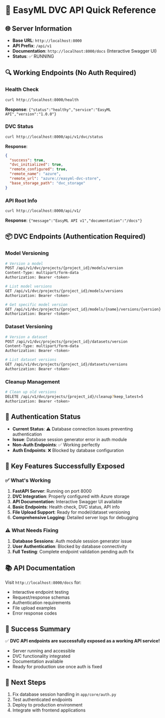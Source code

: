 # 🎯 EasyML DVC API Quick Reference

## 🌐 Server Information
- **Base URL**: `http://localhost:8000`
- **API Prefix**: `/api/v1`
- **Documentation**: `http://localhost:8000/docs` (Interactive Swagger UI)
- **Status**: ✅ RUNNING

## 🔍 Working Endpoints (No Auth Required)

### Health Check
```bash
curl http://localhost:8000/health
```
**Response**: `{"status":"healthy","service":"EasyML API","version":"1.0.0"}`

### DVC Status
```bash
curl http://localhost:8000/api/v1/dvc/status
```
**Response**: 
```json
{
  "success": true,
  "dvc_initialized": true,
  "remote_configured": true,
  "remote_name": "azure",
  "remote_url": "azure://easyml-dvc-store",
  "base_storage_path": "dvc_storage"
}
```

### API Root Info
```bash
curl http://localhost:8000/api/v1/
```
**Response**: `{"message":"EasyML API v1","documentation":"/docs"}`

## 📦 DVC Endpoints (Authentication Required)

### Model Versioning
```bash
# Version a model
POST /api/v1/dvc/projects/{project_id}/models/version
Content-Type: multipart/form-data
Authorization: Bearer <token>

# List model versions
GET /api/v1/dvc/projects/{project_id}/models/versions
Authorization: Bearer <token>

# Get specific model version
GET /api/v1/dvc/projects/{project_id}/models/{name}/versions/{version}
Authorization: Bearer <token>
```

### Dataset Versioning
```bash
# Version a dataset
POST /api/v1/dvc/projects/{project_id}/datasets/version
Content-Type: multipart/form-data
Authorization: Bearer <token>

# List dataset versions
GET /api/v1/dvc/projects/{project_id}/datasets/versions
Authorization: Bearer <token>
```

### Cleanup Management
```bash
# Clean up old versions
DELETE /api/v1/dvc/projects/{project_id}/cleanup?keep_latest=5
Authorization: Bearer <token>
```

## 🔐 Authentication Status
- **Current Status**: ⚠️ Database connection issues preventing authentication
- **Issue**: Database session generator error in auth module
- **Non-Auth Endpoints**: ✅ Working perfectly
- **Auth Endpoints**: ❌ Blocked by database configuration

## 🚀 Key Features Successfully Exposed

### ✅ What's Working
1. **FastAPI Server**: Running on port 8000
2. **DVC Integration**: Properly configured with Azure storage
3. **API Documentation**: Interactive Swagger UI available
4. **Basic Endpoints**: Health check, DVC status, API info
5. **File Upload Support**: Ready for model/dataset versioning
6. **Comprehensive Logging**: Detailed server logs for debugging

### ⚠️ What Needs Fixing
1. **Database Sessions**: Auth module session generator issue
2. **User Authentication**: Blocked by database connectivity
3. **Full Testing**: Complete endpoint validation pending auth fix

## 📚 API Documentation
Visit `http://localhost:8000/docs` for:
- Interactive endpoint testing
- Request/response schemas
- Authentication requirements
- File upload examples
- Error response codes

## 🎯 Success Summary
✅ **DVC API endpoints are successfully exposed as a working API service!**
- Server running and accessible
- DVC functionality integrated
- Documentation available
- Ready for production use once auth is fixed

## 🔧 Next Steps
1. Fix database session handling in `app/core/auth.py`
2. Test authenticated endpoints
3. Deploy to production environment
4. Integrate with frontend applications
